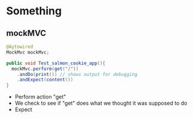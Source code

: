 # Something

## mockMVC

```java
@Aytowired
MockMvc mockMvc;

public void Test_salmon_cookie_app(){
  mockMvc.perform(get("/"))
    .andDo(print()) // shows output for debugging
    .andExpect(content())
}

```

- Perform action "get"
- We check to see if "get" does what we thought it was supposed to do
- Expect